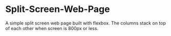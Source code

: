 # Split-Screen-Web-Page
A simple split screen web page built with flexbox. The columns stack on top of each other when screen is 800px or less.

